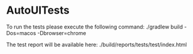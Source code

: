 # AutoUITests
To run the tests please execute the following command: ./gradlew build -Dos=macos -Dbrowser=chrome

The test report will be available here: ./build/reports/tests/test/index.html
